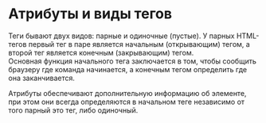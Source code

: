 # Атрибуты и виды тегов

Теги бывают двух видов: парные и одиночные (пустые). 
У парных HTML-тегов первый тег в паре является начальным (открывающим) тегом, а второй тег является конечным (закрывающим) тегом. <br>
Основная функция начального тега заключается в том, чтобы сообщить браузеру где команда начинается, а конечным тегом определить где она заканчивается. <br>

Атрибуты обеспечивают дополнительную информацию об элементе, при этом они всегда определяются в начальном теге независимо от того парный это тег, либо одиночный.